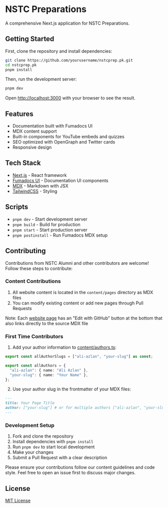 # NSTC Preparations

A comprehensive Next.js application for NSTC Preparations.

## Getting Started

First, clone the repository and install dependencies:

```bash
git clone https://github.com/yourusername/nstcprep.pk.git
cd nstcprep.pk
pnpm install
```

Then, run the development server:

```bash
pnpm dev
```

Open [http://localhost:3000](http://localhost:3000) with your browser to see the result.

## Features

- Documentation built with Fumadocs UI
- MDX content support
- Built-in components for YouTube embeds and quizzes
- SEO optimized with OpenGraph and Twitter cards
- Responsive design

## Tech Stack

- [Next.js](https://nextjs.org/) - React framework
- [Fumadocs UI](https://fumadocs.vercel.app/) - Documentation UI components
- [MDX](https://mdxjs.com/) - Markdown with JSX
- [TailwindCSS](https://tailwindcss.com/) - Styling

## Scripts

- `pnpm dev` - Start development server
- `pnpm build` - Build for production
- `pnpm start` - Start production server
- `pnpm postinstall` - Run Fumadocs MDX setup

## Contributing

Contributions from NSTC Alumni and other contributors are welcome! Follow these steps to contribute:

### Content Contributions

1. All website content is located in the `content/pages` directory as MDX files
2. You can modify existing content or add new pages through Pull Requests

Note: Each [website page](https://nstcprep.pk) has an "Edit with GitHub" button at the bottom that also links directly to the source MDX file

### First Time Contributors

1. Add your author information to [content/authors.ts](content/authors.ts):

```typescript
export const allAuthorSlugs = ["ali-azlan", "your-slug"] as const;

export const allAuthors = {
  "ali-azlan": { name: "Ali Azlan" },
  "your-slug": { name: "Your Name" },
};
```

2. Use your author slug in the frontmatter of your MDX files:

```md
---
title: Your Page Title
author: ["your-slug"] # or for multiple authors ["ali-azlan", "your-slug"]
---
```

### Development Setup

1. Fork and clone the repository
2. Install dependencies with `pnpm install`
3. Run `pnpm dev` to start local development
4. Make your changes
5. Submit a Pull Request with a clear description

Please ensure your contributions follow our content guidelines and code style. Feel free to open an issue first to discuss major changes.

## License

[MIT License](LICENSE)
